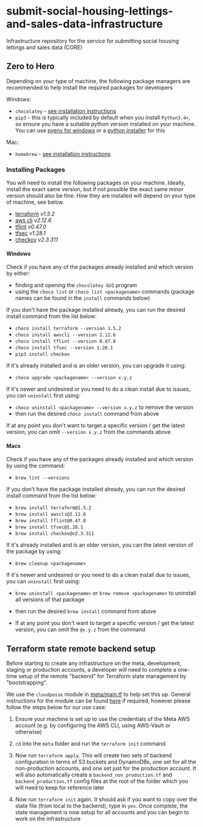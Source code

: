 # submit-social-housing-lettings-and-sales-data-infrastructure
Infrastructure repository for the service for submitting social housing lettings and sales data (CORE)

## Zero to Hero
Depending on your type of machine, the following package managers are recommended to help install the required packages
for developers

Windows:
- `chocolatey` - [see installation instructions](https://chocolatey.org/install#individual)
- `pip3` - this is typically included by default when you install `Python3.4+`, so ensure you have a suitable python 
version installed on your machine. You can use [pyenv for windows](https://github.com/pyenv-win/pyenv-win) or a 
[python installer](https://www.python.org/downloads/) for this

Mac:
- `homebrew` - [see installation instructions](https://brew.sh/)

### Installing Packages
You will need to install the following packages on your machine. Ideally, install the exact same version, but if not 
possible the exact same minor version should also be fine. How they are installed will depend on your type of machine, 
see below.

- [terraform](https://github.com/hashicorp/terraform) _v1.5.2_  
- [aws cli](https://github.com/aws/aws-cli) _v2.12.6_  
- [tflint](https://github.com/terraform-linters/tflint) _v0.47.0_  
- [tfsec](https://github.com/aquasecurity/tfsec) _v1.28.1_  
- [checkov](https://github.com/marketplace/actions/checkov-github-action) _v2.3.311_

#### Windows

Check if you have any of the packages already installed and which version by either:
- finding and opening the `chocolatey GUI` program
- using the `choco list` or `choco list <packagename>` commands (package names can be found in the `install` commands 
below)

If you don't have the package installed already, you can run the desired install command from the list below:
- `choco install terraform --version 1.5.2`
- `choco install awscli --version 2.12.6`
- `choco install tflint --version 0.47.0`
- `choco install tfsec --version 1.28.1`
- `pip3 install checkov`

If it's already installed and is an older version, you can upgrade it using:
- `choco upgrade <packagename> --version x.y.z`

If it's newer and undesired or you need to do a clean install due to issues, you can `uninstall` first using:
- `choco uninstall <packagename> --version x.y.z` to remove the version
- then run the desired `choco install` command from above

If at any point you don't want to target a specific version / get the latest version, you can omit `--version x.y.z` 
from the commands above

#### Macs 

Check if you have any of the packages already installed and which version by using the command:
- `brew list --versions`

If you don't have the package installed already, you can run the desired install command from the list below:
- `brew install terraform@1.5.2`  
- `brew install awscli@2.12.6`  
- `brew install tflint@0.47.0`  
- `brew install tfsec@1.28.1`  
- `brew install checkov@v2.3.311`

If it's already installed and is an older version, you can the latest version of the package by using:
- `brew cleanup <packagename>`

If it's newer and undesired or you need to do a clean install due to issues, you can `uninstall` first using:
- `brew uninstall <packagename>` or `brew remove <packagename>` to uninstall all versions of that package
- then run the desired `brew install` command from above

- If at any point you don't want to target a specific version / get the latest version, you can omit the `@x.y.z`
from the command

## Terraform state remote backend setup
Before starting to create any infrastructure on the meta, development, staging or production accounts, a developer will need to complete a one-time setup of the remote "backend" for Terraform state management by "bootstrapping".

We use the `cloudposse` module in [meta/main.tf](./terraform/meta/main.tf) to help set this up. General instructions for the module can be found [here](https://github.com/cloudposse/terraform-aws-tfstate-backend#usage) if required, however please follow the steps below for our use case:

1. Ensure your machine is set up to use the credentials of the Meta AWS account (e.g. by configuring the AWS CLI, using AWS-Vault or otherwise)

2. `cd` into the `meta` folder and run the `terraform init` command

3. Now run `terraform apply`. This will create two sets of backend configuration in terms of S3 buckets and DynamoDBs, one set for all the non-production accounts, and one set just for the production account. It will also automatically create a `backend_non_production.tf` and `backend_production.tf` config files at the root of the folder which you will need to keep for reference later

4. Now run `terraform init` again. It should ask if you want to copy over the state file (from local to the backend), type in `yes`. Once complete, the state management is now setup for all accounts and you can begin to work on the infrastructure
